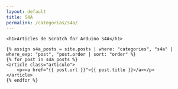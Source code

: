 ```yaml
---
layout: default
title: S4A
permalink: /categorias/s4a/
---
```


<div class="blog-container">

    <h1>Articles de Scratch for Arduino S4A</h1>

    {% assign s4a_posts = site.posts | where: "categories", "s4a" | where_exp: "post", "post.order | sort: "order" %}
    {% for post in s4a_posts %}
    <article class="articulo">
        <p><a href="{{ post.url }}">{{ post.title }}</a></p>
    </article>
    {% endfor %}
</div>
